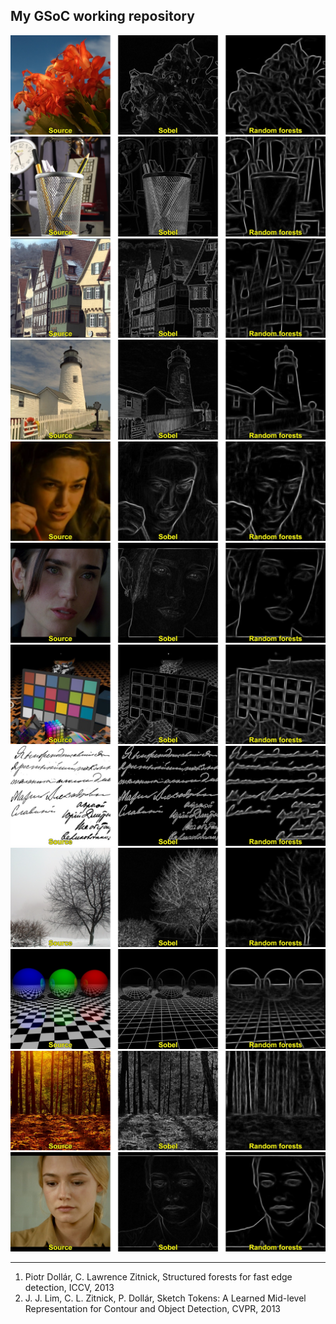 My GSoC working repository
--------------------------

![alt tag](data/images/1.jpg)
![alt tag](data/images/2.jpg)
![alt tag](data/images/3.jpg)
![alt tag](data/images/4.jpg)
![alt tag](data/images/5.jpg)
![alt tag](data/images/6.jpg)
![alt tag](data/images/7.jpg)
![alt tag](data/images/8.jpg)
![alt tag](data/images/9.jpg)
![alt tag](data/images/10.jpg)
![alt tag](data/images/11.jpg)
![alt tag](data/images/12.jpg)

- - - - - - - - - - - - - - - 

1. Piotr Dollár, C. Lawrence Zitnick, Structured forests for fast edge detection, ICCV, 2013
2. J. J. Lim, C. L. Zitnick, P. Dollár, Sketch Tokens: A Learned Mid-level Representation for Contour and Object Detection, CVPR, 2013